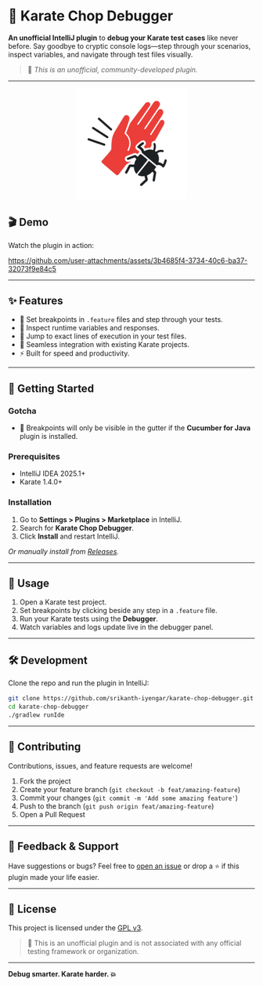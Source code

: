 # 🥋 Karate Chop Debugger

**An unofficial IntelliJ plugin** to **debug your Karate test cases** like never before. Say goodbye to cryptic console logs—step through your scenarios, inspect variables, and navigate through test files visually.

> 📝 _This is an unofficial, community-developed plugin._

---
<p align='center'>
    <img width="45%" src="./docs/logo.png">
</p>

## 🎬 Demo

Watch the plugin in action:

https://github.com/user-attachments/assets/3b4685f4-3734-40c6-ba37-32073f9e84c5

---

## ✨ Features

- 🐞 Set breakpoints in `.feature` files and step through your tests.
- 👀 Inspect runtime variables and responses.
- 📂 Jump to exact lines of execution in your test files.
- 🔄 Seamless integration with existing Karate projects.
- ⚡ Built for speed and productivity.

---

## 🚀 Getting Started

### Gotcha

- 🔸 Breakpoints will only be visible in the gutter if the **Cucumber for Java** plugin is installed.

### Prerequisites

- IntelliJ IDEA 2025.1+
- Karate 1.4.0+

### Installation

1. Go to **Settings > Plugins > Marketplace** in IntelliJ.
2. Search for **Karate Chop Debugger**.
3. Click **Install** and restart IntelliJ.

_Or manually install from [Releases](https://github.com/srikanth-iyengar/karate-chop-debugger/releases)._

---

## 🔧 Usage

1. Open a Karate test project.
2. Set breakpoints by clicking beside any step in a `.feature` file.
3. Run your Karate tests using the **Debugger**.
4. Watch variables and logs update live in the debugger panel.

---

## 🛠 Development

Clone the repo and run the plugin in IntelliJ:

```bash
git clone https://github.com/srikanth-iyengar/karate-chop-debugger.git
cd karate-chop-debugger
./gradlew runIde
```

---

## 🤝 Contributing

Contributions, issues, and feature requests are welcome!

1. Fork the project
2. Create your feature branch (`git checkout -b feat/amazing-feature`)
3. Commit your changes (`git commit -m 'Add some amazing feature'`)
4. Push to the branch (`git push origin feat/amazing-feature`)
5. Open a Pull Request

---

## 📣 Feedback & Support

Have suggestions or bugs? Feel free to [open an issue](https://github.com/srikanth-iyengar/karate-chop-debugger/issues) or drop a ⭐ if this plugin made your life easier.

---

## 📄 License

This project is licensed under the [GPL v3](LICENSE).

> 🚨 This is an unofficial plugin and is not associated with any official testing framework or organization.

---

**Debug smarter. Karate harder. 💥**
